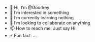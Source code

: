 - 👋 Hi, I’m @Goorkey
- 👀 I’m interested in something
- 🌱 I’m currently learning nothing 
- 💞️ I’m looking to collaborate on anything
- 📫 How to reach me: Just say Hi
- ⚡ Fun fact: ...

<!---
Goorkey/Goorkey is a ✨ special ✨ repository because its `README.md` (this file) appears on your GitHub profile.
You can click the Preview link to take a look at your changes.
--->
